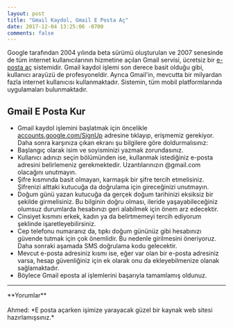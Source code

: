 ```yaml
---
layout: post
title: "Gmail Kaydol, Gmail E Posta Aç"
date: 2017-12-04 13:25:06 -0700
comments: false
---
```


Google tarafından 2004 yılında beta sürümü oluşturulan ve 2007 senesinde de tüm internet kullanıcılarının hizmetine açılan Gmail servisi, ücretsiz bir <a href="http://www.epostakur.site">e-posta aç</a> sistemidir. Gmail kaydol işlemi son derece basit olduğu gibi, kullanıcı arayüzü de profesyoneldir. Ayrıca Gmail'in, mevcutta bir milyardan fazla internet kullanıcısı kullanmaktadır. Sistemin, tüm mobil platformlarında uygulamaları bulunmaktadır.

<h2>Gmail E Posta Kur</h2>
<ul><li>Gmail kaydol işlemini başlatmak için öncelikle <a target="_blank" rel="nofollow" href="https://accounts.google.com/SignUp">accounts.google.com/SignUp</a> adresine tıklayıp, erişmemiz gerekiyor. Daha sonra karşınıza çıkan ekranı şu bilgilere göre doldurmalısınız:</li>
<li>Başlangıç olarak isim ve soyisminizi yazmak zorundasınız.</li>
<li>Kullanıcı adınızı seçin bölümünden ise, kullanmak istediğiniz e-posta adresini belirlemeniz gerekmektedir. Uzantılarınızın @gmail.com olacağını unutmayın.</li>
<li>Şifre kısmında basit olmayan, karmaşık bir şifre tercih etmelisiniz. Şifrenizi alttaki kutucuğa da doğrulama için gireceğinizi unutmayın.</li>
<li>Doğum günü yazan kutucuğa da gerçek doğum tarihinizi eksiksiz bir şekilde girmelisiniz. Bu bilginin doğru olması, ileride yaşayabileceğiniz olumsuz durumlarda hesabınızı geri alabilmek için önem arz edecektir.</li>
<li>Cinsiyet kısmını erkek, kadın ya da belirtmemeyi tercih ediyorum şeklinde işaretleyebilirsiniz.</li>
<li>Cep telefonu numaranız da, tıpkı doğum gününüz gibi hesabınızı güvende tutmak için çok önemlidir. Bu nedenle girilmesini öneriyoruz. Daha sonraki aşamada SMS doğrulama kodu gelecektir.</li>
<li>Mevcut e-posta adresiniz kısmı ise, eğer var olan bir e-posta adresiniz varsa, hesap güvenliğiniz için ek olarak onu da ekleyebilmenize olanak sağlamaktadır.</li>
<li>Böylece Gmail eposta al işlemlerini başarıyla tamamlamış oldunuz.</li></ul>

<hr>
**Yorumlar**<br/><br/>
Ahmed: *E posta açarken işimize yarayacak güzel bir kaynak web sitesi hazırlamışsınız.*
